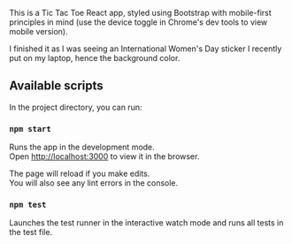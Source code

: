 This is a Tic Tac Toe React app, styled using Bootstrap with mobile-first principles in mind (use the device toggle in Chrome's dev tools to view mobile version).

I finished it as I was seeing an International Women's Day sticker I recently put on my laptop, hence the background color.

## Available scripts

In the project directory, you can run:

### `npm start`

Runs the app in the development mode.<br />
Open [http://localhost:3000](http://localhost:3000) to view it in the browser.

The page will reload if you make edits.<br />
You will also see any lint errors in the console.

### `npm test`

Launches the test runner in the interactive watch mode and runs all tests in the test file.


